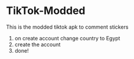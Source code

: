 # TikTok-Modded
This is the modded tiktok apk to comment stickers

1. on create account change country to Egypt
2. create the account
3. done!
